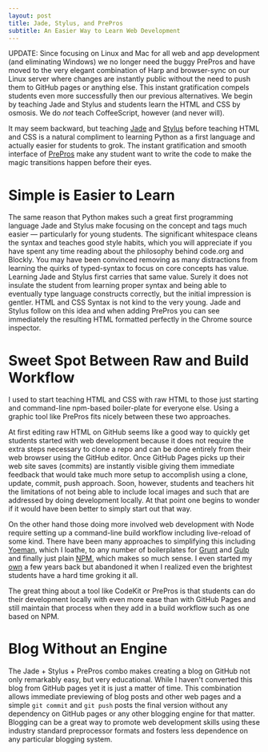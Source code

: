 ```yaml
---
layout: post
title: Jade, Stylus, and PrePros
subtitle: An Easier Way to Learn Web Development
---
```


UPDATE: Since focusing on Linux and Mac for all web and app development
(and eliminating Windows) we no longer need the buggy PrePros and
have moved to the very elegant combination of Harp and browser-sync
on our Linux server where changes are instantly public without the
need to push them to GitHub pages or anything else. This instant
gratification compels students even more successfully then our
previous alternatives. We begin by teaching Jade and Stylus and
students learn the HTML and CSS by osmosis. We do *not* teach
CoffeeScript, however (and never will).

It may seem backward, but teaching [Jade](http://jade-lang.com) and
[Stylus](http://learnboost.github.io/stylus/) before teaching HTML and
CSS is a natural compliment to learning Python as a first language and
actually easier for students to grok. The instant gratification and
smooth interface of [PrePros](http://prepros.io) make any student want
to write the code to make the magic transitions happen before their eyes.

# Simple is Easier to Learn

The same reason that Python makes such a great first programming language
Jade and Stylus make focusing on the concept and tags much easier &mdash;
particularly for young students. The significant whitespace cleans the
syntax and teaches good style habits, which you will appreciate if you
have spent any time reading about the philosophy behind code.org and
Blockly. You may have been convinced removing as many distractions from
learning the quirks of typed-syntax to focus on core concepts has value.
Learning Jade and Stylus first carries that same value. Surely it does
not insulate the student from learning proper syntax and being able to
eventually type language constructs correctly, but the initial impression
is gentler. HTML and CSS Syntax is not kind to the very young. Jade and
Stylus follow on this idea and when adding PrePros you can see immediately
the resulting HTML formatted perfectly in the Chrome source inspector.

# Sweet Spot Between Raw and Build Workflow

I used to start teaching HTML and CSS with raw HTML to those just
starting and command-line npm-based boiler-plate for everyone else.
Using a graphic tool like PrePros fits nicely between these two
approaches.

At first editing raw HTML on GitHub seems like a good way to quickly
get students started with web development because it does not require
the extra steps necessary to clone a repo and can be done entirely
from their web browser using the GitHub editor. Once GitHub Pages
picks up their web site saves (commits) are instantly visible giving
them immediate feedback that would take much more setup to accomplish
using a clone, update, commit, push approach. Soon, however, students
and teachers hit the limitations of not being able to include local
images and such that are addressed by doing development locally.
At that point one begins to wonder if it would have been better to
simply start out that way.

On the other hand those doing more involved web development with
Node require setting up a command-line build workflow including
live-reload of some kind. There have been many approaches to
simplifying this including [Yoeman](http://yeoman.io), which I
loathe, to any number of boilerplates for [Grunt](http://gruntjs.com)
and [Gulp](http://gulpjs.com) and finally just plain
[NPM](http://blog.keithcirkel.co.uk/how-to-use-npm-as-a-build-tool/), which
makes so much sense. I even started my [own](http://kwand.io) a few
years back but abandoned it when I realized even the brightest
students have a hard time groking it all.

The great thing about a tool like CodeKit or PrePros is that students
can do their development locally with even more ease than with
GitHub Pages and still maintain that process when they add in a
build workflow such as one based on NPM.

# Blog Without an Engine

The Jade + Stylus + PrePros combo makes creating a blog on GitHub not only
remarkably easy, but very educational. While I haven't converted this blog
from GitHub pages yet it is just a matter of time. This combination allows
immediate previewing of blog posts and other web pages and a simple `git
commit` and `git push` posts the final version without any dependency on
GitHub pages or any other blogging engine for that matter. Blogging can be
a great way to promote web development skills using these industry
standard preprocessor formats and fosters less dependence on any particular
blogging system.
